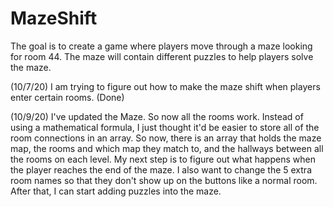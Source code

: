 # MazeShift
The goal is to create a game where players move through a maze looking for room 44.
The maze will contain different puzzles to help players solve the maze.

(10/7/20) I am trying to figure out how to make the maze shift when players enter certain rooms. (Done)

(10/9/20) I've updated the Maze. So now all the rooms work. Instead of using a mathematical formula, I just thought it'd be easier
to store all of the room connections in an array. So now, there is an array that holds the maze map, the rooms and which map they
match to, and the hallways between all the rooms on each level. My next step is to figure out what happens when the player reaches the end
of the maze. I also want to change the 5 extra room names so that they don't show up on the buttons like a normal room. After that, 
I can start adding puzzles into the maze.
